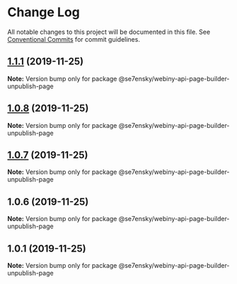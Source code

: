 # Change Log

All notable changes to this project will be documented in this file.
See [Conventional Commits](https://conventionalcommits.org) for commit guidelines.

## [1.1.1](https://github.com/SE7ENSKY/se7ensky-webiny-plugins/compare/@se7ensky/webiny-api-page-builder-unpublish-page@1.0.8...@se7ensky/webiny-api-page-builder-unpublish-page@1.1.1) (2019-11-25)

**Note:** Version bump only for package @se7ensky/webiny-api-page-builder-unpublish-page





## [1.0.8](https://github.com/SE7ENSKY/se7ensky-webiny-plugins/compare/@se7ensky/webiny-api-page-builder-unpublish-page@1.0.7...@se7ensky/webiny-api-page-builder-unpublish-page@1.0.8) (2019-11-25)

**Note:** Version bump only for package @se7ensky/webiny-api-page-builder-unpublish-page





## [1.0.7](https://github.com/SE7ENSKY/se7ensky-webiny-plugins/compare/@se7ensky/webiny-api-page-builder-unpublish-page@1.0.6...@se7ensky/webiny-api-page-builder-unpublish-page@1.0.7) (2019-11-25)

**Note:** Version bump only for package @se7ensky/webiny-api-page-builder-unpublish-page





## 1.0.6 (2019-11-25)

**Note:** Version bump only for package @se7ensky/webiny-api-page-builder-unpublish-page





## 1.0.1 (2019-11-25)

**Note:** Version bump only for package @se7ensky/webiny-api-page-builder-unpublish-page
